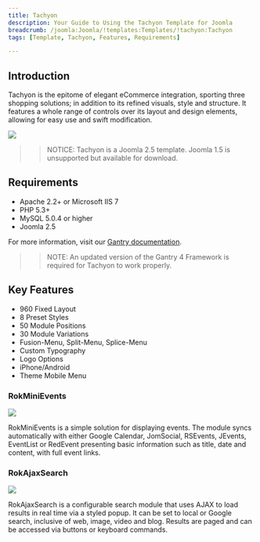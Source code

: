 ```yaml
---
title: Tachyon
description: Your Guide to Using the Tachyon Template for Joomla
breadcrumb: /joomla:Joomla/!templates:Templates/!tachyon:Tachyon
tags: [Template, Tachyon, Features, Requirements]

---
```


Introduction
-----

Tachyon is the epitome of elegant eCommerce integration, sporting three shopping solutions; in addition to its refined visuals, style and structure. It features a whole range of controls over its layout and design elements, allowing for easy use and swift modification.

![][theme]

>> NOTICE: Tachyon is a Joomla 2.5 template. Joomla 1.5 is unsupported but available for download.

Requirements
-----

* Apache 2.2+ or Microsoft IIS 7
* PHP 5.3+
* MySQL 5.0.4 or higher
* Joomla 2.5

For more information, visit our [Gantry documentation][gantry].

>> NOTE: An updated version of the Gantry 4 Framework is required for Tachyon to work properly.

Key Features
-----

* 960 Fixed Layout  
* 8 Preset Styles  
* 50 Module Positions  
* 30 Module Variations  
* Fusion-Menu, Split-Menu, Splice-Menu  
* Custom Typography  
* Logo Options  
* iPhone/Android 
* Theme  Mobile Menu

### RokMiniEvents

![][rokminievents]

RokMiniEvents is a simple solution for displaying events. The module syncs automatically with either Google Calendar, JomSocial, RSEvents, JEvents, EventList or RedEvent presenting basic information such as title, date and content, with full event links.

### RokAjaxSearch

![][rokajaxsearch]

RokAjaxSearch is a configurable search module that uses AJAX to load results in real time via a styled popup. It can be set to local or Google search, inclusive of web, image, video and blog. Results are paged and can be accessed via buttons or keyboard commands.

[gantry]: http://www.gantry-framework.org/
[theme]: assets/tachyon.jpeg
[rokminievents]: assets/rokminievents.jpg
[rokajaxsearch]: assets/rokajaxsearch.jpg
[fusion]: assets/fusion.jpg
